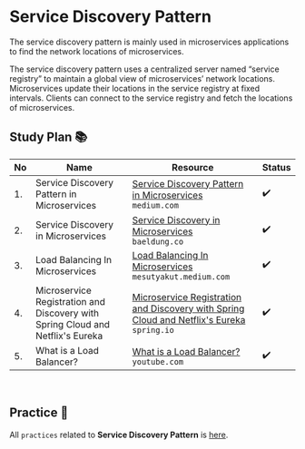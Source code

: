# Service Discovery Pattern 
The service discovery pattern is mainly used in microservices applications to find the network locations of microservices.

The service discovery pattern uses a centralized server named “service registry” to maintain a global view of microservices’ network locations. Microservices update their locations in the service registry at fixed intervals. Clients can connect to the service registry and fetch the locations of microservices.

## Study Plan 📚

|No|Name|Resource|Status|
|--|----|--------|------|
|1.|Service Discovery Pattern in Microservices|[Service Discovery Pattern in Microservices](https://github.com/abbos0123/Microservices/blob/main/Microservice-Architecture/Registry%20and%20Discovery%20Pattern/Resource/Service%20Discovery%20Pattern%20in%20Microservices%20_%20by%20Chameera%20Dulanga%20_%20Bits%20and%20Pieces.pdf) </br> ```medium.com```|:heavy_check_mark:|
|2.|Service Discovery in Microservices|[Service Discovery in Microservices](https://github.com/abbos0123/Microservices/blob/main/Microservice-Architecture/Registry%20and%20Discovery%20Pattern/Resource/Service%20Discovery%20in%20Microservices%20_%20Baeldung%20on%20Computer%20Science.pdf) </br> ```baeldung.co```|:heavy_check_mark:|
|3.|Load Balancing In Microservices|[Load Balancing In Microservices](https://github.com/abbos0123/Microservices/blob/main/Microservice-Architecture/Registry%20and%20Discovery%20Pattern/Resource/Load%20Balancing%20In%20Microservices.%20Hi%2C%20In%20this%20post%20I%20will%20try%20to%20explain%E2%80%A6%20_%20by%20Mesut%20Yakut%20_%20Medium.pdf) </br> ```mesutyakut.medium.com```|:heavy_check_mark:|
|4.|Microservice Registration and Discovery with Spring Cloud and Netflix's Eureka|[Microservice Registration and Discovery with Spring Cloud and Netflix's Eureka](https://github.com/abbos0123/Microservices/blob/main/Microservice-Architecture/Registry%20and%20Discovery%20Pattern/Resource/Microservice%20Registration%20and%20Discovery%20with%20Spring%20Cloud%20and%20Netflix's%20Eureka.pdf) </br> ```spring.io```|:heavy_check_mark:|
|5.|What is a Load Balancer?|[What is a Load Balancer?](https://www.youtube.com/watch?v=sCR3SAVdyCc) </br> ```youtube.com```|:heavy_check_mark:|



</br>

## Practice 📝 
All ```practices``` related to <b>Service Discovery Pattern</b> is [here](https://github.com/abbos0123/Microservices/blob/main/Microservice-Architecture/Registry%20and%20Discovery%20Pattern/Practice).

